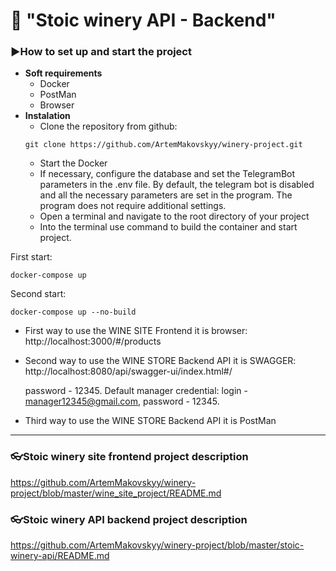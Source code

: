 # 🍷 "Stoic winery API - Backend" 

### ▶️How to set up and start the project

- **Soft requirements**
  - Docker
  - PostMan
  - Browser
- **Instalation**
  - Clone the repository from github:
  ```shell
  git clone https://github.com/ArtemMakovskyy/winery-project.git
   ```
  - Start the Docker
  - If necessary, configure the database and set the TelegramBot parameters in the .env file.
    By default, the telegram bot is disabled and all the necessary parameters are set in the program.
    The program does not require additional settings.
  - Open a terminal and navigate to the root directory of your project
  - Into the terminal use command to build the container and start project.


First start:
  ```shell
  docker-compose up
   ```

Second start:
  ```shell
  docker-compose up --no-build
   ```
- First way to use the WINE SITE Frontend it is browser:
  http://localhost:3000/#/products

- Second way to use the WINE STORE Backend API it is SWAGGER:
  http://localhost:8080/api/swagger-ui/index.html#/

  password - 12345. Default manager credential: login - manager12345@gmail.com, password - 12345.
- Third way to use the WINE STORE Backend API it is PostMan

---
### 👓Stoic winery site frontend project description 
https://github.com/ArtemMakovskyy/winery-project/blob/master/wine_site_project/README.md

### 👓Stoic winery API backend project description
https://github.com/ArtemMakovskyy/winery-project/blob/master/stoic-winery-api/README.md

